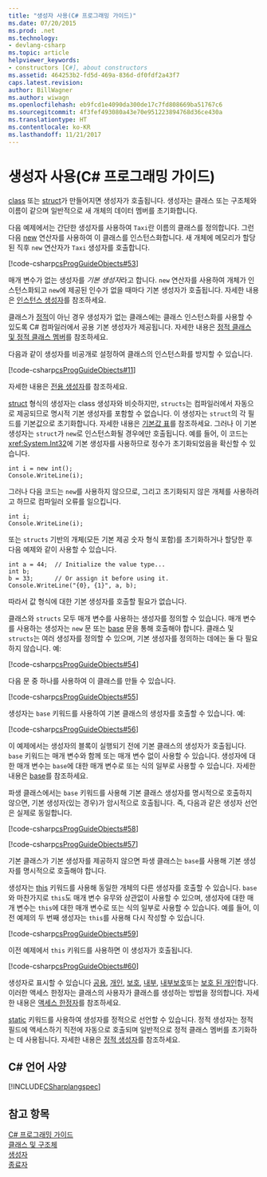 ```yaml
---
title: "생성자 사용(C# 프로그래밍 가이드)"
ms.date: 07/20/2015
ms.prod: .net
ms.technology:
- devlang-csharp
ms.topic: article
helpviewer_keywords:
- constructors [C#], about constructors
ms.assetid: 464253b2-fd5d-469a-836d-df0fdf2a43f7
caps.latest.revision: 
author: BillWagner
ms.author: wiwagn
ms.openlocfilehash: eb9fcd1e4090da300de17c7fd808669ba51767c6
ms.sourcegitcommit: 4f3fef493080a43e70e951223894768d36ce430a
ms.translationtype: HT
ms.contentlocale: ko-KR
ms.lasthandoff: 11/21/2017
---
```

# <a name="using-constructors-c-programming-guide"></a>생성자 사용(C# 프로그래밍 가이드)
[class](../../../csharp/language-reference/keywords/class.md) 또는 [struct](../../../csharp/language-reference/keywords/struct.md)가 만들어지면 생성자가 호출됩니다. 생성자는 클래스 또는 구조체와 이름이 같으며 일반적으로 새 개체의 데이터 멤버를 초기화합니다.  
  
 다음 예제에서는 간단한 생성자를 사용하여 `Taxi`란 이름의 클래스를 정의합니다. 그런 다음 [new](../../../csharp/language-reference/keywords/new.md) 연산자를 사용하여 이 클래스를 인스턴스화합니다. 새 개체에 메모리가 할당된 직후 `new` 연산자가 `Taxi` 생성자를 호출합니다.  
  
 [!code-csharp[csProgGuideObjects#53](../../../csharp/programming-guide/classes-and-structs/codesnippet/CSharp/using-constructors_1.cs)]  
  
 매개 변수가 없는 생성자를 *기본 생성자*라고 합니다. `new` 연산자를 사용하여 개체가 인스턴스화되고 `new`에 제공된 인수가 없을 때마다 기본 생성자가 호출됩니다. 자세한 내용은 [인스턴스 생성자](../../../csharp/programming-guide/classes-and-structs/instance-constructors.md)를 참조하세요.  
  
 클래스가 [정적](../../../csharp/language-reference/keywords/static.md)이 아닌 경우 생성자가 없는 클래스에는 클래스 인스턴스화를 사용할 수 있도록 C# 컴파일러에서 공용 기본 생성자가 제공됩니다. 자세한 내용은 [정적 클래스 및 정적 클래스 멤버](../../../csharp/programming-guide/classes-and-structs/static-classes-and-static-class-members.md)를 참조하세요.  
  
 다음과 같이 생성자를 비공개로 설정하여 클래스의 인스턴스화를 방지할 수 있습니다.  
  
 [!code-csharp[csProgGuideObjects#11](../../../csharp/programming-guide/classes-and-structs/codesnippet/CSharp/using-constructors_2.cs)]  
  
 자세한 내용은 [전용 생성자](../../../csharp/programming-guide/classes-and-structs/private-constructors.md)를 참조하세요.  
  
 [struct](../../../csharp/language-reference/keywords/struct.md) 형식의 생성자는 class 생성자와 비슷하지만, `structs`는 컴파일러에서 자동으로 제공되므로 명시적 기본 생성자를 포함할 수 없습니다. 이 생성자는 `struct`의 각 필드를 기본값으로 초기화합니다. 자세한 내용은 [기본값 표](../../../csharp/language-reference/keywords/default-values-table.md)를 참조하세요. 그러나 이 기본 생성자는 `struct`가 `new`로 인스턴스화될 경우에만 호출됩니다. 예를 들어, 이 코드는 <xref:System.Int32>에 기본 생성자를 사용하므로 정수가 초기화되었음을 확신할 수 있습니다.  
  
```  
int i = new int();  
Console.WriteLine(i);  
```  
  
 그러나 다음 코드는 `new`를 사용하지 않으므로, 그리고 초기화되지 않은 개체를 사용하려고 하므로 컴파일러 오류를 일으킵니다.  
  
```  
int i;  
Console.WriteLine(i);  
```  
  
 또는 `structs` 기반의 개체(모든 기본 제공 숫자 형식 포함)를 초기화하거나 할당한 후 다음 예제와 같이 사용할 수 있습니다.  
  
```  
int a = 44;  // Initialize the value type...  
int b;  
b = 33;      // Or assign it before using it.  
Console.WriteLine("{0}, {1}", a, b);  
```  
  
 따라서 값 형식에 대한 기본 생성자를 호출할 필요가 없습니다.  
  
 클래스와 `structs` 모두 매개 변수를 사용하는 생성자를 정의할 수 있습니다. 매개 변수를 사용하는 생성자는 `new` 문 또는 [base](../../../csharp/language-reference/keywords/base.md) 문을 통해 호출해야 합니다. 클래스 및 `structs`는 여러 생성자를 정의할 수 있으며, 기본 생성자를 정의하는 데에는 둘 다 필요하지 않습니다. 예:  
  
 [!code-csharp[csProgGuideObjects#54](../../../csharp/programming-guide/classes-and-structs/codesnippet/CSharp/using-constructors_3.cs)]  
  
 다음 문 중 하나를 사용하여 이 클래스를 만들 수 있습니다.  
  
 [!code-csharp[csProgGuideObjects#55](../../../csharp/programming-guide/classes-and-structs/codesnippet/CSharp/using-constructors_4.cs)]  
  
 생성자는 `base` 키워드를 사용하여 기본 클래스의 생성자를 호출할 수 있습니다. 예:  
  
 [!code-csharp[csProgGuideObjects#56](../../../csharp/programming-guide/classes-and-structs/codesnippet/CSharp/using-constructors_5.cs)]  
  
 이 예제에서는 생성자의 블록이 실행되기 전에 기본 클래스의 생성자가 호출됩니다. `base` 키워드는 매개 변수와 함께 또는 매개 변수 없이 사용할 수 있습니다. 생성자에 대한 매개 변수는 `base`에 대한 매개 변수로 또는 식의 일부로 사용할 수 있습니다. 자세한 내용은 [base](../../../csharp/language-reference/keywords/base.md)를 참조하세요.  
  
 파생 클래스에서는 `base` 키워드를 사용해 기본 클래스 생성자를 명시적으로 호출하지 않으면, 기본 생성자(있는 경우)가 암시적으로 호출됩니다. 즉, 다음과 같은 생성자 선언은 실제로 동일합니다.  
  
 [!code-csharp[csProgGuideObjects#58](../../../csharp/programming-guide/classes-and-structs/codesnippet/CSharp/using-constructors_6.cs)]  
  
 [!code-csharp[csProgGuideObjects#57](../../../csharp/programming-guide/classes-and-structs/codesnippet/CSharp/using-constructors_7.cs)]  
  
 기본 클래스가 기본 생성자를 제공하지 않으면 파생 클래스는 `base`를 사용해 기본 생성자를 명시적으로 호출해야 합니다.  
  
 생성자는 [this](../../../csharp/language-reference/keywords/this.md) 키워드를 사용해 동일한 개체의 다른 생성자를 호출할 수 있습니다. `base`와 마찬가지로 `this`도 매개 변수 유무와 상관없이 사용할 수 있으며, 생성자에 대한 매개 변수는 `this`에 대한 매개 변수로 또는 식의 일부로 사용할 수 있습니다. 예를 들어, 이전 예제의 두 번째 생성자는 `this`를 사용해 다시 작성할 수 있습니다.  
  
 [!code-csharp[csProgGuideObjects#59](../../../csharp/programming-guide/classes-and-structs/codesnippet/CSharp/using-constructors_8.cs)]  
  
 이전 예제에서 `this` 키워드를 사용하면 이 생성자가 호출됩니다.  
  
 [!code-csharp[csProgGuideObjects#60](../../../csharp/programming-guide/classes-and-structs/codesnippet/CSharp/using-constructors_9.cs)]  
  
 생성자로 표시할 수 있습니다 [공용](../../../csharp/language-reference/keywords/public.md), [개인](../../../csharp/language-reference/keywords/private.md), [보호](../../../csharp/language-reference/keywords/protected.md), [내부](../../../csharp/language-reference/keywords/internal.md), [내부보호](../../../csharp/language-reference/keywords/protected-internal.md)또는 [보호 된 개인](../../../csharp/language-reference/keywords/private-protected.md)합니다. 이러한 액세스 한정자는 클래스의 사용자가 클래스를 생성하는 방법을 정의합니다. 자세한 내용은 [액세스 한정자](../../../csharp/programming-guide/classes-and-structs/access-modifiers.md)를 참조하세요.  
  
 [static](../../../csharp/language-reference/keywords/static.md) 키워드를 사용하여 생성자를 정적으로 선언할 수 있습니다. 정적 생성자는 정적 필드에 액세스하기 직전에 자동으로 호출되며 일반적으로 정적 클래스 멤버를 초기화하는 데 사용됩니다. 자세한 내용은 [정적 생성자](../../../csharp/programming-guide/classes-and-structs/static-constructors.md)를 참조하세요.  
  
## <a name="c-language-specification"></a>C# 언어 사양  
 [!INCLUDE[CSharplangspec](~/includes/csharplangspec-md.md)]  
  
## <a name="see-also"></a>참고 항목  
 [C# 프로그래밍 가이드](../../../csharp/programming-guide/index.md)  
 [클래스 및 구조체](../../../csharp/programming-guide/classes-and-structs/index.md)  
 [생성자](../../../csharp/programming-guide/classes-and-structs/constructors.md)  
 [종료자](../../../csharp/programming-guide/classes-and-structs/destructors.md)
